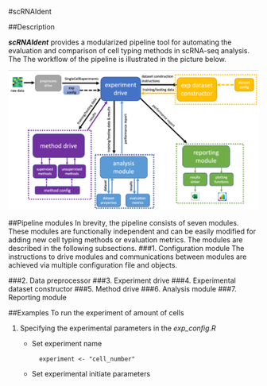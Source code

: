 #scRNAIdent

##Description

*__scRNAIdent__* provides a modularized pipeline tool for automating the evaluation and comparison of cell typing methods in scRNA-seq analysis. The The workflow of the pipeline is illustrated in the picture below.

![workflow image](https://github.com/xsun28/scRNAIdent/blob/master/workflow.png?raw=true)

##Pipeline modules
In brevity, the pipeline consists of seven modules. These modules are functionally independent and can be easily modified for adding new cell typing methods or evaluation metrics. The modules are described in the following subsections.
###1. Configuration module
The instructions to drive modules and communications between modules are achieved via multiple configuration file and objects. 

###2. Data preprocessor
###3. Experiment drive
###4. Experimental dataset constructor
###5. Method drive
###6. Analysis module
###7. Reporting module

##Examples
To run the experiment of amount of cells

1. Specifying the experimental parameters in the *exp_config.R* 
	* Set experiment name
	
			experiment <- "cell_number"  
		
	* Set experimental initiate parameters
		
